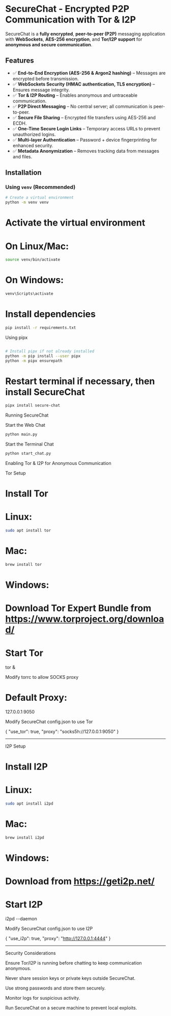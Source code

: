

# **SecureChat - Encrypted P2P Communication with Tor & I2P**

SecureChat is a **fully encrypted**, **peer-to-peer (P2P)** messaging application with **WebSockets**, **AES-256 encryption**, and **Tor/I2P support** for **anonymous and secure communication**.



## **Features**
- ✅ **End-to-End Encryption (AES-256 & Argon2 hashing)** – Messages are encrypted before transmission.  
- ✅ **WebSockets Security (HMAC authentication, TLS encryption)** – Ensures message integrity.  
- ✅ **Tor & I2P Routing** – Enables anonymous and untraceable communication.  
- ✅ **P2P Direct Messaging** – No central server; all communication is peer-to-peer.  
- ✅ **Secure File Sharing** – Encrypted file transfers using AES-256 and ECDH.  
- ✅ **One-Time Secure Login Links** – Temporary access URLs to prevent unauthorized logins.  
- ✅ **Multi-layer Authentication** – Password + device fingerprinting for enhanced security.  
- ✅ **Metadata Anonymization** – Removes tracking data from messages and files.  



## **Installation**

### **Using `venv` (Recommended)**
```sh
# Create a virtual environment
python -m venv venv  
```
# Activate the virtual environment  
# On Linux/Mac:
```sh
source venv/bin/activate  
```
# On Windows:
```sh
venv\Scripts\activate  
```
# Install dependencies
```sh
pip install -r requirements.txt

```

Using pipx
```sh

# Install pipx if not already installed
python -m pip install --user pipx  
python -m pipx ensurepath  

```
# Restart terminal if necessary, then install SecureChat
```sh
pipx install secure-chat

```


Running SecureChat

Start the Web Chat
```sh
python main.py

```
Start the Terminal Chat
```sh
python start_chat.py
```



Enabling Tor & I2P for Anonymous Communication

Tor Setup

# Install Tor
# Linux:
```sh
sudo apt install tor  
```
# Mac:
```sh
brew install tor  
```
# Windows: 

# Download Tor Expert Bundle from https://www.torproject.org/download/

# Start Tor

tor &

Modify torrc to allow SOCKS proxy

# Default Proxy:
127.0.0.1:9050

Modify SecureChat config.json to use Tor

{
    "use_tor": true,
    "proxy": "socks5h://127.0.0.1:9050"
}


---

I2P Setup

# Install I2P
# Linux:
```sh
sudo apt install i2pd  
```
# Mac:
```sh
brew install i2pd  
```
# Windows: 

# Download from https://geti2p.net/

# Start I2P
i2pd --daemon

Modify SecureChat config.json to use I2P

{
    "use_i2p": true,
    "proxy": "http://127.0.0.1:4444"
}


---

Security Considerations

Ensure Tor/I2P is running before chatting to keep communication anonymous.

Never share session keys or private keys outside SecureChat.

Use strong passwords and store them securely.

Monitor logs for suspicious activity.

Run SecureChat on a secure machine to prevent local exploits.



